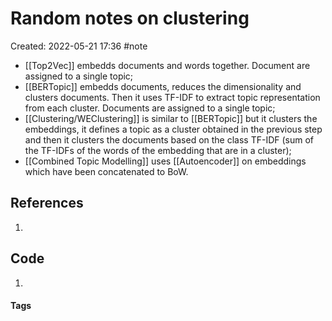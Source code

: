 # Random notes on clustering
Created: 2022-05-21 17:36
#note

- [[Top2Vec]] embedds documents and words together. Document are assigned to a single topic;
- [[BERTopic]] embedds documents, reduces the dimensionality and clusters documents. Then it uses TF-IDF to extract topic representation from each cluster. Documents are assigned to a single topic;
- [[Clustering/WEClustering]] is similar to [[BERTopic]] but it clusters the embeddings, it defines a topic as a cluster obtained in the previous step and then it clusters the documents based on the class TF-IDF (sum of the TF-IDFs of the words of the embedding that are in a cluster);
- [[Combined Topic Modelling]] uses [[Autoencoder]] on embeddings which have been concatenated to BoW.

## References
1. 

## Code
1. 

#### Tags